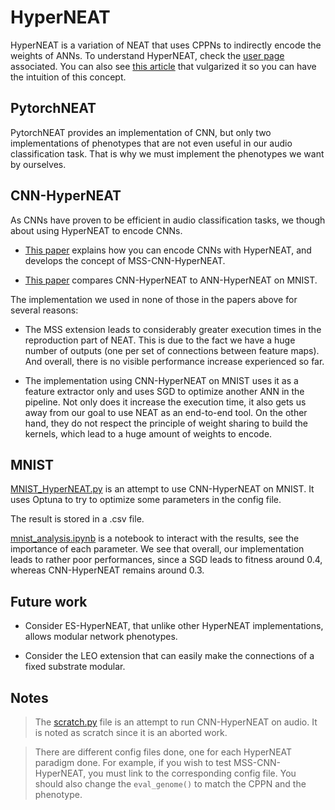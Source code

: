 # HyperNEAT

HyperNEAT is a variation of NEAT that uses CPPNs to indirectly
encode the weights of ANNs. To understand HyperNEAT, check
the [user page](http://eplex.cs.ucf.edu/hyperNEATpage/) associated. 
You can also see [this article](https://towardsdatascience.com/hyperneat-powerful-indirect-neural-network-evolution-fba5c7c43b7b)
that vulgarized it so you can have the intuition of this concept.

## PytorchNEAT

PytorchNEAT provides an implementation of CNN, but only two implementations of phenotypes
that are not even useful in our audio classification task. That is why we must implement
the phenotypes we want by ourselves. 

## CNN-HyperNEAT

As CNNs have proven to be efficient in audio classification tasks, we though about 
using HyperNEAT to encode CNNs. 

* [This paper](https://dl.acm.org/doi/pdf/10.1145/3205455.3205459) explains how you can encode
CNNs with HyperNEAT, and develops the concept of MSS-CNN-HyperNEAT. 

* [This paper](https://arxiv.org/pdf/1312.5355.pdf) compares CNN-HyperNEAT to ANN-HyperNEAT
on MNIST. 

The implementation we used in none of those in the papers above for several reasons:

* The MSS extension leads to considerably greater execution times in the reproduction part of NEAT.
This is due to the fact we have a huge number of outputs (one per set of connections between feature maps).
And overall, there is no visible performance increase experienced so far.

* The implementation using CNN-HyperNEAT on MNIST uses it as a feature extractor only and uses SGD to
optimize another ANN in the pipeline. Not only does it increase the execution time, it also gets us away from
our goal to use NEAT as an end-to-end tool. On the other hand, they do not respect the principle of weight sharing to build
the kernels, which lead to a huge amount of weights to encode.

## MNIST

[MNIST_HyperNEAT.py](MNIST_HyperNEAT.py) is an attempt to use CNN-HyperNEAT on MNIST. It uses Optuna
to try to optimize some parameters in the config file. 

The result is stored in a .csv file.

[mnist_analysis.ipynb](mnist_analysis.ipynb) is a notebook to interact with the results, see the importance of each parameter.
We see that overall, our implementation leads to rather poor performances, since a SGD leads to fitness around 0.4, whereas
CNN-HyperNEAT remains around 0.3.

## Future work

* Consider ES-HyperNEAT, that unlike other HyperNEAT implementations, allows
modular network phenotypes.

* Consider the LEO extension that can easily make the connections of a fixed substrate modular.

## Notes

> The [scratch.py](scratch.py) file is an attempt to run CNN-HyperNEAT on audio. It is noted
> as scratch since it is an aborted work.

> There are different config files done, one for each HyperNEAT paradigm done.
> For example, if you wish to test MSS-CNN-HyperNEAT, you must link to the corresponding 
> config file. You should also change the ```eval_genome()``` to match the 
> CPPN and the phenotype.